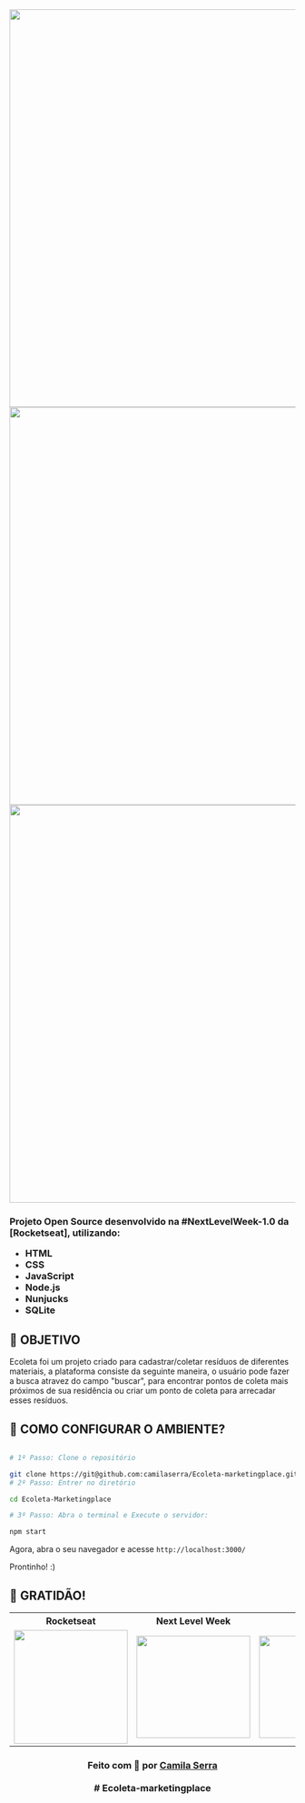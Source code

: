 <div>
 <div align=center>

  <img src="https://user-images.githubusercontent.com/66450896/95782764-d0ac7680-0ca6-11eb-87a1-20a8d7125363.jpg" width="700" >
 
  <img src="https://user-images.githubusercontent.com/66450896/95927209-86092800-0d94-11eb-824c-6e4c5a71f120.jpg" width="700" >
  
  <img src="https://user-images.githubusercontent.com/66450896/95927344-d4b6c200-0d94-11eb-8a98-ad4ba490eb44.jpg" width="700" >

</div>

<h3>

Projeto Open Source desenvolvido na #NextLevelWeek-1.0 da [Rocketseat], utilizando:

- HTML
- CSS
- JavaScript
- Node.js 
- Nunjucks 
- SQLite 

## **:rocket: OBJETIVO**
Ecoleta foi um projeto criado para cadastrar/coletar resíduos de diferentes materiais, a plataforma consiste da seguinte maneira, o usuário pode fazer a busca atravez do campo "buscar", para encontrar pontos de coleta mais próximos de sua residência ou criar um ponto de coleta para arrecadar esses resíduos. 

## **:wrench: COMO CONFIGURAR O AMBIENTE?**
  
```bash

# 1º Passo: Clone o repositório

git clone https://git@github.com:camilaserra/Ecoleta-marketingplace.git
# 2º Passo: Entrer no diretório

cd Ecoleta-Marketingplace

# 3º Passo: Abra o terminal e Execute o servidor: 

npm start 

```

Agora, abra o seu navegador e acesse `http://localhost:3000/`

Prontinho! :)

## **:star2: GRATIDÃO!**



<table style="width:100%">
  <tr align=center>
    <th><strong>Rocketseat</strong></th>
    <th><strong>Next Level Week</strong></th>
    <th><strong>diego3g</strong></th>
    <th><strong>maykbrito</strong></th>
  </tr>
  <tr align=center>
    <td>
      <a href="https://nextlevelweek.com/">
        <img width="200" src="https://user-images.githubusercontent.com/38081852/89586607-714d6880-d816-11ea-9d9a-607db54674ab.png">
      </a>
    </td>
    <td>
      <a href="https://rocketseat.com.br/">
        <img width="200" height="180" src="https://user-images.githubusercontent.com/38081852/83981650-1e2e6680-a8f6-11ea-9f42-6df8fe809e4b.png">
      </a>
    </td>
    <td>
      <a href="https://github.com/diego3g">
        <img width="200" height="180" src="https://user-images.githubusercontent.com/38081852/83981712-b7f61380-a8f6-11ea-9099-bd3677e97e39.jpg">
      </a>
    </td>
    <td>
      <a href="https://github.com/maykbrito">
        <img width="200" height="180" src="https://user-images.githubusercontent.com/38081852/83981753-1de29b00-a8f7-11ea-93cf-23d2ff65fa5c.png">
      </a>
    </td>
  </tr>
</table>

</div>



<h3 align="center">
Feito com 💜 por <a href="https:https://www.linkedin.com/in/camilaserratecnologia/">Camila Serra</a>
<br><br>
# Ecoleta-marketingplace
